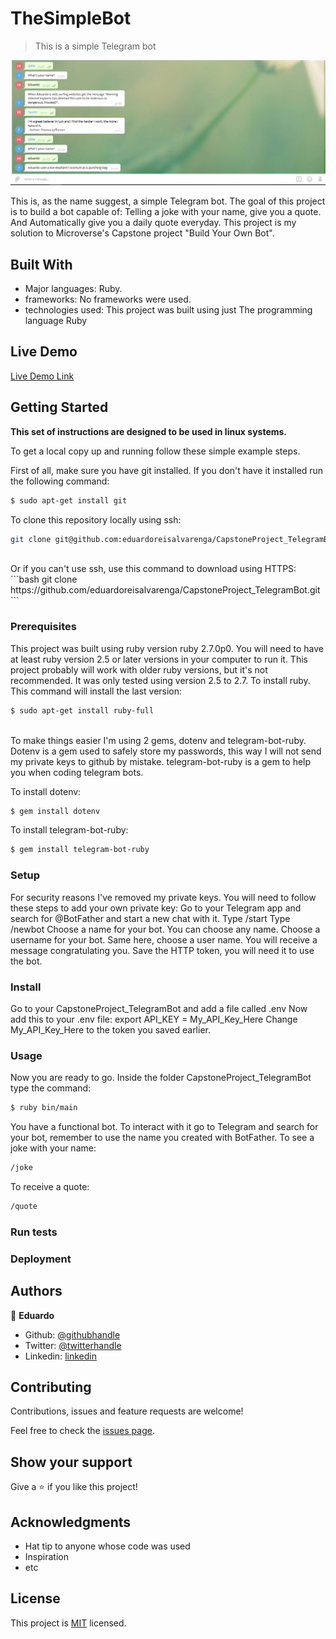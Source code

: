 # TheSimpleBot

> This is a simple Telegram bot

![screenshot](./screenshot/bot.PNG)

This is, as the name suggest, a simple Telegram bot. The goal of this project is
to build a bot capable of: Telling a joke with your name, give you a quote. And
Automatically give you a daily quote everyday.
This project is my solution to Microverse's Capstone project "Build Your Own Bot".


## Built With

- Major languages: Ruby.
- frameworks: No frameworks were used.
- technologies used: This project was built using just The programming language Ruby

## Live Demo

[Live Demo Link](https://livedemo.com)


## Getting Started

**This set of instructions are designed to be used in linux systems.**


To get a local copy up and running follow these simple example steps.

First of all, make sure you have git installed. If you don't have it installed
run the following command:
```bash
$ sudo apt-get install git
```

To clone this repository locally using ssh:
```bash
git clone git@github.com:eduardoreisalvarenga/CapstoneProject_TelegramBot.git
```
<br>
Or if you can't use ssh, use this command to download using HTTPS:
```bash
git clone https://github.com/eduardoreisalvarenga/CapstoneProject_TelegramBot.git
```

### Prerequisites
This project was built using ruby version ruby 2.7.0p0. You will need to have at least
ruby version 2.5 or later versions in your computer to run it. This project probably
will work with older ruby versions, but it's not recommended. It was only tested using
version 2.5 to 2.7.
To install ruby. This command will install the last version:
```bash
$ sudo apt-get install ruby-full
```
<br>
To make things easier I'm using 2 gems, dotenv and telegram-bot-ruby. Dotenv is a
gem used to safely store my passwords, this way I will not send my private keys
to github by mistake. telegram-bot-ruby is a gem to help you when coding telegram bots.

To install dotenv:
```bash
$ gem install dotenv
```
To install telegram-bot-ruby:
```bash
$ gem install telegram-bot-ruby
```

### Setup
For security reasons I've removed my private keys. You will need to follow these
steps to add your own private key:
Go to your Telegram app and search for @BotFather and start a new chat with it.
Type /start
Type /newbot
Choose a name for your bot. You can choose any name.
Choose a username for your bot. Same here, choose a user name.
You will receive a message congratulating you. Save the HTTP token, you will need it to use
the bot.

### Install
Go to your CapstoneProject_TelegramBot and add a file called .env
Now add this to your .env file: export API_KEY = My_API_Key_Here
Change My_API_Key_Here to the token you saved earlier.

### Usage
Now you are ready to go. Inside the folder CapstoneProject_TelegramBot type the command:
```bash
$ ruby bin/main
```
You have a functional bot.
To interact with it go to Telegram and search for your bot, remember to use the name you created
with BotFather.
To see a joke with your name:
```bash
/joke
```
To receive a quote:
```bash
/quote
```
### Run tests

### Deployment



## Authors

👤 **Eduardo**

- Github: [@githubhandle](https://github.com/githubhandle)
- Twitter: [@twitterhandle](https://twitter.com/twitterhandle)
- Linkedin: [linkedin](https://linkedin.com/linkedinhandle)


## Contributing

Contributions, issues and feature requests are welcome!

Feel free to check the [issues page](issues/).

## Show your support

Give a ⭐️ if you like this project!

## Acknowledgments

- Hat tip to anyone whose code was used
- Inspiration
- etc

## License

This project is [MIT](lic.url) licensed.
